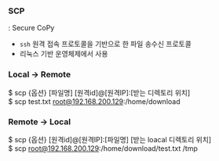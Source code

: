 ### SCP  
  
  : Secure CoPy 
  - `ssh` 원격 접속 프로토콜을 기반으로 한 파일 송수신 프로토콜  
  - 리눅스 기반 운영체제에서 사용   
  
### Local -> Remote  
$ scp {옵션} [파일명] [원격id]@[원격IP]:[받는 디렉토리 위치]  
$ scp test.txt root@192.168.200.129:/home/download  
  
  
### Remote -> Local  
$ scp {옵션} [원격id]@[원격IP]:[파일명] [받는 loacal 디렉토리 위치]  
$ scp root@192.168.200.129:/home/download/test.txt /tmp  
